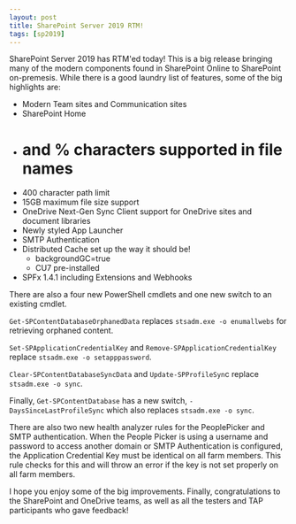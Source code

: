 ```yaml
---
layout: post
title: SharePoint Server 2019 RTM!
tags: [sp2019]
---
```


SharePoint Server 2019 has RTM'ed today! This is a big release bringing many of the modern components found in SharePoint Online to SharePoint on-premesis. While there is a good laundry list of features, some of the big highlights are:

* Modern Team sites and Communication sites
* SharePoint Home
* # and % characters supported in file names
* 400 character path limit
* 15GB maximum file size support
* OneDrive Next-Gen Sync Client support for OneDrive sites and document libraries
* Newly styled App Launcher
* SMTP Authentication
* Distributed Cache set up the way it should be!
    * backgroundGC=true
    * CU7 pre-installed
* SPFx 1.4.1 including Extensions and Webhooks

There are also a four new PowerShell cmdlets and one new switch to an existing cmdlet.

`Get-SPContentDatabaseOrphanedData` replaces `stsadm.exe -o enumallwebs` for retrieving orphaned content.

`Set-SPApplicationCredentialKey` and `Remove-SPApplicationCredentialKey` replace `stsadm.exe -o setapppassword`.

`Clear-SPContentDatabaseSyncData` and `Update-SPProfileSyn`c replace `stsadm.exe -o sync`.

Finally, `Get-SPContentDatabase` has a new switch, `-DaysSinceLastProfileSync` which also replaces `stsadm.exe -o sync`.

There are also two new health analyzer rules for the PeoplePicker and SMTP authentication. When the People Picker is using a username and password to access another domain or SMTP Authentication is configured, the Application Credential Key must be identical on all farm members. This rule checks for this and will throw an error if the key is not set properly on all farm members.

I hope you enjoy some of the big improvements. Finally, congratulations to the SharePoint and OneDrive teams, as well as all the testers and TAP participants who gave feedback!